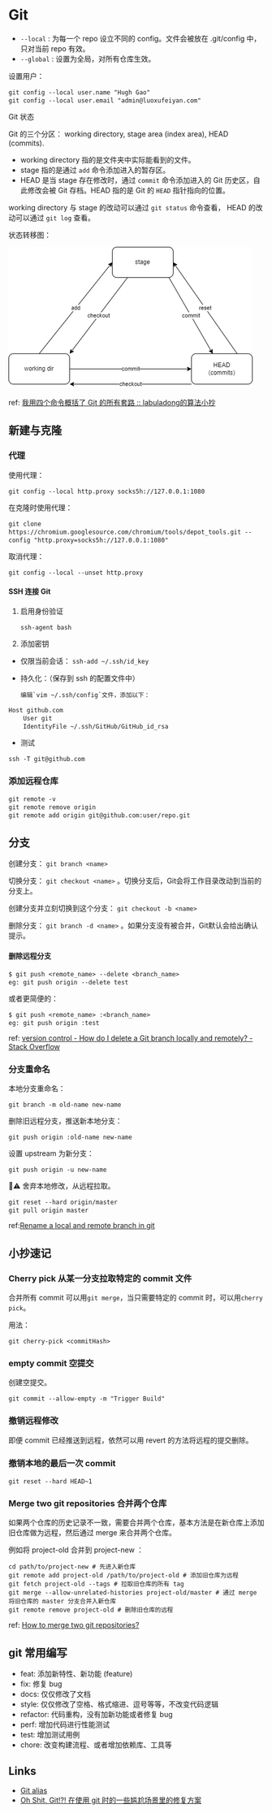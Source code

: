 # Git

- `--local` : 为每一个 repo 设立不同的 config。文件会被放在 .git/config 中，只对当前 repo 有效。
- `--global` : 设置为全局，对所有仓库生效。

设置用户：

```shell
git config --local user.name "Hugh Gao"
git config --local user.email "admin@luoxufeiyan.com"
```

Git 状态

Git 的三个分区： working directory, stage area (index area), HEAD (commits).

* working directory 指的是文件夹中实际能看到的文件。
* stage 指的是通过 `add` 命令添加进入的暂存区。
* HEAD 是当 stage 存在修改时，通过 `commit` 命令添加进入的 Git 历史区，自此修改会被 Git 存档。HEAD 指的是 Git 的 `HEAD` 指针指向的位置。

working directory 与 stage 的改动可以通过 `git status` 命令查看， HEAD 的改动可以通过 `git log` 查看。

状态转移图：

![Git State Transform Diagram](git-std.png)


ref: [我用四个命令概括了 Git 的所有套路 :: labuladong的算法小抄](https://labuladong.github.io/algo/di-si-zhan-4baf4/wo-yong-si-ad48a/)

## 新建与克隆

### 代理

使用代理：

```shell
git config --local http.proxy socks5h://127.0.0.1:1080
```

在克隆时使用代理：

```shell
git clone https://chromium.googlesource.com/chromium/tools/depot_tools.git --config "http.proxy=socks5h://127.0.0.1:1080"
```

取消代理：

```shell
git config --local --unset http.proxy  
```

#### SSH 连接 Git

1. 启用身份验证

   ```
   ssh-agent bash
   ```

2. 添加密钥

- 仅限当前会话：
  `ssh-add ~/.ssh/id_key`
- 持久化：（保存到 ssh 的配置文件中）

      编辑`vim ~/.ssh/config`文件，添加以下：

```
Host github.com
    User git
    IdentityFile ~/.ssh/GitHub/GitHub_id_rsa
```

- 测试

```
ssh -T git@github.com
```

### 添加远程仓库

```shell
git remote -v
git remote remove origin
git remote add origin git@github.com:user/repo.git
```

## 分支

创建分支： `git branch <name>`

切换分支： `git checkout <name>` 。切换分支后，Git会将工作目录改动到当前的分支上。

创建分支并立刻切换到这个分支： `git checkout -b <name>` 

删除分支： `git branch -d <name>` 。如果分支没有被合并，Git默认会给出确认提示。


#### 删除远程分支

```shell
$ git push <remote_name> --delete <branch_name>
eg: git push origin --delete test
```

或者更简便的：

```shell
$ git push <remote_name> :<branch_name>
eg: git push origin :test
```

ref: [version control - How do I delete a Git branch locally and remotely? - Stack Overflow](https://stackoverflow.com/a/2003515)

### 分支重命名

本地分支重命名：

```shell
git branch -m old-name new-name
```

删除旧远程分支，推送新本地分支：

```shell
git push origin :old-name new-name
```

设置 upstream 为新分支：

```shell
git push origin -u new-name
```

⚠️ 舍弃本地修改，从远程拉取。

```shell
git reset --hard origin/master
git pull origin master
```

ref:[Rename a local and remote branch in git](https://multiplestates.wordpress.com/2015/02/05/rename-a-local-and-remote-branch-in-git/)

## 小抄速记

### Cherry pick 从某一分支拉取特定的 commit 文件

合并所有 commit 可以用`git merge`，当只需要特定的 commit 时，可以用`cherry pick`。

用法：

```shell
git cherry-pick <commitHash>
```

### empty commit 空提交

创建空提交。

```shell
git commit --allow-empty -m "Trigger Build"
```

### 撤销远程修改

即便 commit 已经推送到远程，依然可以用 revert 的方法将远程的提交删除。

### 撤销本地的最后一次 commit

```shell
git reset --hard HEAD~1
```

### Merge two git repositories 合并两个仓库

如果两个仓库的历史记录不一致，需要合并两个仓库，基本方法是在新仓库上添加旧仓库做为远程，然后通过 merge 来合并两个仓库。

例如将 project-old 合并到 project-new ：


```shell
cd path/to/project-new # 先进入新仓库
git remote add project-old /path/to/project-old # 添加旧仓库为远程
git fetch project-old --tags # 拉取旧仓库的所有 tag
git merge --allow-unrelated-histories project-old/master # 通过 merge 将旧仓库的 master 分支合并入新仓库
git remote remove project-old # 删除旧仓库的远程
```

ref: [How to merge two git repositories?](https://stackoverflow.com/questions/1425892/how-to-merge-two-git-repositories)

## git 常用编写

- feat: 添加新特性、新功能 (feature)
- fix: 修复 bug
- docs: 仅仅修改了文档
- style: 仅仅修改了空格、格式缩进、逗号等等，不改变代码逻辑
- refactor: 代码重构，没有加新功能或者修复 bug
- perf: 增加代码进行性能测试
- test: 增加测试用例
- chore: 改变构建流程、或者增加依赖库、工具等

## Links
* [Git alias](https://gist.github.com/hutusi/e4f32e2bcd8d53ec86de8254ab0d5127)
* [Oh Shit, Git!?! 在使用 git 时的一些尴尬场景里的修复方案](https://ohshitgit.com/)